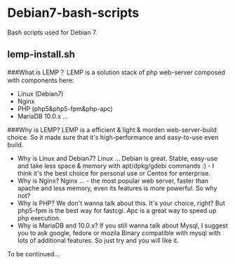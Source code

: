 Debian7-bash-scripts
====================

Bash scripts used for Debian 7.

lemp-install.sh
---------------
###What is LEMP？
LEMP is a solution stack of php web-server composed with components here:
* Linux (Debian7)
* Nginx
* PHP (php5&php5-fpm&php-apc)
* MariaDB 10.0.x
 ...

###Why is LEMP?
LEMP is a efficient & light & morden web-server-build choice. So it made sure that it's high-performance and easy-to-use even build.
* Why is Linux and Debian7?
Linux ...
Debian is great. Stable, easy-use and take less space & memory with apt/dpkg/gdebi commands :) - I think it's the best choice for personal use or Centos for enterprise.
* Why is Nginx?
Nginx ... - the most popular web server, faster than apache and less memory, even its features is more powerful. So why not?
* Why is PHP?
We don't wanna talk about this. It's your choice, right? But php5-fpm is the best way for fastcgi. Apc is a great way to speed up php execution.
* Why is MariaDB and 10.0.x?
If you still wanna talk about Mysql, I suggest you to ask google, fedore or mozila
Binary compatible with mysql with lots of additional features. So just try and you will like it.

To be continued...